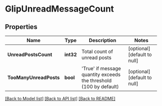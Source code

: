 # GlipUnreadMessageCount

## Properties
Name | Type | Description | Notes
------------ | ------------- | ------------- | -------------
**UnreadPostsCount** | **int32** | Total count of unread posts | [optional] [default to null]
**TooManyUnreadPosts** | **bool** | &#39;True&#39; if message quantity exceeds the threshold (100 by default) | [optional] [default to null]

[[Back to Model list]](../README.md#documentation-for-models) [[Back to API list]](../README.md#documentation-for-api-endpoints) [[Back to README]](../README.md)


